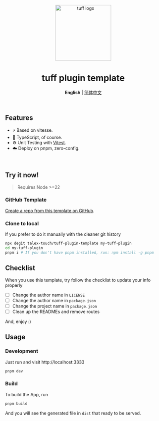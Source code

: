 <p align="center">
  <a href="https://github.com/talex-touch/tuff" target="_blank" rel="noopener noreferrer">
    <img width="180" src="https://avatars.githubusercontent.com/u/172330535?s=200&v=4" alt="tuff logo">
  </a>
</p>

<h1 align='center'>tuff plugin template</h1>

<p align='center'>
<b>English</b> | <a href="./README.zh-CN.md">简体中文</a>
</p>

<br>

## Features

- ⚡️ Based on vitesse.
- 🦾 TypeScript, of course.
- ⚙️ Unit Testing with [Vitest](https://github.com/vitest-dev/vitest).
- ☁️ Deploy on pnpm, zero-config.

<br>

## Try it now!

> Requires Node >=22

### GitHub Template

[Create a repo from this template on GitHub](https://github.com/talex-touch/tuff-plugin-template/generate).

### Clone to local

If you prefer to do it manually with the cleaner git history

```bash
npx degit talex-touch/tuff-plugin-template my-tuff-plugin
cd my-tuff-plugin
pnpm i # If you don't have pnpm installed, run: npm install -g pnpm
```

## Checklist

When you use this template, try follow the checklist to update your info properly

- [ ] Change the author name in `LICENSE`
- [ ] Change the author name in `package.json`
- [ ] Change the project name in `package.json`
- [ ] Clean up the READMEs and remove routes

And, enjoy :)

## Usage

### Development

Just run and visit http://localhost:3333

```bash
pnpm dev
```

### Build

To build the App, run

```bash
pnpm build
```

And you will see the generated file in `dist` that ready to be served.
